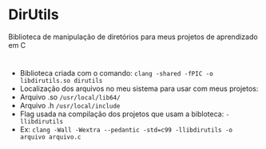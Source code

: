 # DirUtils
 Biblioteca de manipulação de diretórios para meus projetos de aprendizado em C
#
* Biblioteca criada com o comando: `clang -shared -fPIC -o libdirutils.so dirutils`
* Localização dos arquivos no meu sistema para usar com meus projetos:
* Arquivo .so `/usr/local/lib64/`
* Arquivo .h `/usr/local/include`
* Flag usada na compilação dos projetos que usam a bibloteca: `-llibdirutils`
* Ex: `clang -Wall -Wextra --pedantic -std=c99 -llibdirutils -o arquivo arquivo.c`
